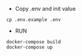 - Copy .env and init value
```
cp .env.example .env
```
- RUN
```
docker-compose build
docker-compose up
```
